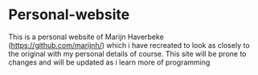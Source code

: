 # Personal-website
This is a personal website of  Marijn Haverbeke (https://github.com/marijnh/) which i have recreated to look as closely to the original with my personal details of course.  This site will be prone to changes and will be updated as i learn more of programming
